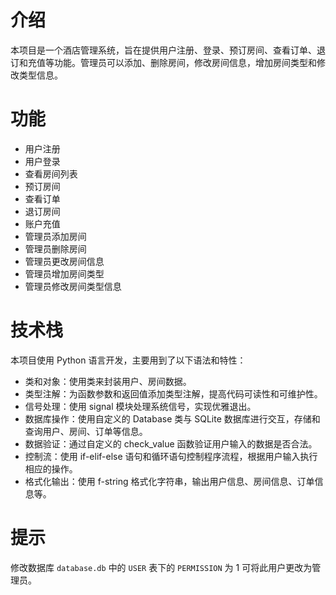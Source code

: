 # 介绍

本项目是一个酒店管理系统，旨在提供用户注册、登录、预订房间、查看订单、退订和充值等功能。管理员可以添加、删除房间，修改房间信息，增加房间类型和修改类型信息。

# 功能

- 用户注册
- 用户登录
- 查看房间列表
- 预订房间
- 查看订单
- 退订房间
- 账户充值
- 管理员添加房间
- 管理员删除房间
- 管理员更改房间信息
- 管理员增加房间类型
- 管理员修改房间类型信息

# 技术栈

本项目使用 Python 语言开发，主要用到了以下语法和特性：

- 类和对象：使用类来封装用户、房间数据。
- 类型注解：为函数参数和返回值添加类型注解，提高代码可读性和可维护性。
- 信号处理：使用 signal 模块处理系统信号，实现优雅退出。
- 数据库操作：使用自定义的 Database 类与 SQLite 数据库进行交互，存储和查询用户、房间、订单等信息。
- 数据验证：通过自定义的 check_value 函数验证用户输入的数据是否合法。
- 控制流：使用 if-elif-else 语句和循环语句控制程序流程，根据用户输入执行相应的操作。
- 格式化输出：使用 f-string 格式化字符串，输出用户信息、房间信息、订单信息等。

# 提示

修改数据库 `database.db` 中的 `USER` 表下的 `PERMISSION` 为 1 可将此用户更改为管理员。